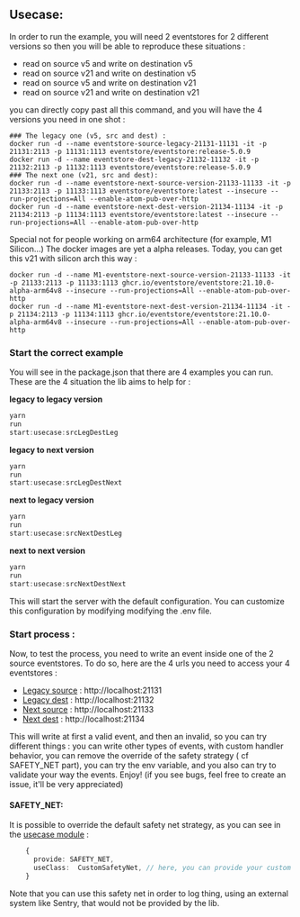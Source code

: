 ## Usecase:

In order to run the example, you will need 2 eventstores for 2 different versions so then you will be able to reproduce
these situations :

- read on source v5 and write on destination v5
- read on source v21 and write on destination v5
- read on source v5 and write on destination v21
- read on source v21 and write on destination v21

you can directly copy past all this command, and you will have the 4 versions you need in one shot :

```shell
### The legacy one (v5, src and dest) :
docker run -d --name eventstore-source-legacy-21131-11131 -it -p 21131:2113 -p 11131:1113 eventstore/eventstore:release-5.0.9
docker run -d --name eventstore-dest-legacy-21132-11132 -it -p 21132:2113 -p 11132:1113 eventstore/eventstore:release-5.0.9
### The next one (v21, src and dest):
docker run -d --name eventstore-next-source-version-21133-11133 -it -p 21133:2113 -p 11133:1113 eventstore/eventstore:latest --insecure --run-projections=All --enable-atom-pub-over-http
docker run -d --name eventstore-next-dest-version-21134-11134 -it -p 21134:2113 -p 11134:1113 eventstore/eventstore:latest --insecure --run-projections=All --enable-atom-pub-over-http
```

Special not for people working on arm64 architecture (for example, M1 Silicon...) The docker images are yet a alpha releases. Today, you can get this v21 with silicon arch this way : 

```shell
docker run -d --name M1-eventstore-next-source-version-21133-11133 -it -p 21133:2113 -p 11133:1113 ghcr.io/eventstore/eventstore:21.10.0-alpha-arm64v8 --insecure --run-projections=All --enable-atom-pub-over-http
docker run -d --name M1-eventstore-next-dest-version-21134-11134 -it -p 21134:2113 -p 11134:1113 ghcr.io/eventstore/eventstore:21.10.0-alpha-arm64v8 --insecure --run-projections=All --enable-atom-pub-over-http

```

### Start the correct example

You will see in the package.json that there are 4 examples you can run. These are the 4 situation the lib aims to help
for :

**legacy to legacy version**

```typescript
yarn
run
start:usecase:srcLegDestLeg
```

**legacy to next version**

```typescript
yarn
run
start:usecase:srcLegDestNext
```

**next to legacy version**

```typescript
yarn
run
start:usecase:srcNextDestLeg
```

**next to next version**

```typescript
yarn
run
start:usecase:srcNextDestNext
```

This will start the server with the default configuration. You can customize this configuration by modifying modifying
the .env file.

### Start process :

Now, to test the process, you need to write an event inside one of the 2 source eventstores. To do so, here are the 4
urls you need to access your 4 eventstores :

- [Legacy source](http://localhost:21131) : http://localhost:21131
- [Legacy dest](http://localhost:21132) : http://localhost:21132
- [Next source](http://localhost:21133) : http://localhost:21133
- [Next dest](http://localhost:21134) : http://localhost:21134

This will write at first a valid event, and then an invalid, so you can try different things :
you can write other types of events, with custom handler behavior, you can remove the override of the safety strategy (
cf SAFETY_NET part), you can try the env variable, and you also can try to validate your way the events. Enjoy! (if you
see bugs, feel free to create an issue, it'll be very appreciated)

#### SAFETY_NET:

It is possible to override the default safety net strategy, as you can see in
the [usecase module](src/usecase.module.ts) :

```typescript
    {
      provide: SAFETY_NET,
      useClass:  CustomSafetyNet, // here, you can provide your custom strategy
    }
```

Note that you can use this safety net in order to log thing, using an external system like Sentry, that would not be
provided by the lib.
